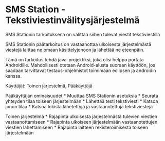 # SMS Station - Tekstiviestinvälitysjärjestelmä
SMS Stationin tarkoituksena on välittää siihen tulevat viestit tekstiviestillä

SMS Stationin päätarkoitus on vastaanottaa ulkoisesta järjestelmästä viestejä 
laittaa ne omaan käsittelyjonoon ja lähettää ne eteenpäin.

Tämä on tarkoitus tehdä java-projektiksi, joka olisi helppo portata Androidille.
Mahdollisesti otetaan Android-alusta suoraan käyttöön, jos saadaan tarvittavat
testaus-ohjelmistot toimimaan eclipsen ja androidin kanssa.

Käyttäjät: Toinen järjestelmä, Pääkäyttäjä


Pääkäyttäjän ominaisuudet
    * Muuttaa SMS Stationin asetuksia
    * Seurata yhteyden tilaa toiseen järjestelmään
    * Lähettää testi tekstiviesti
    * Katsoa jonon tilaa
    * Katsoa lokista lähetettyjä ja vastaanotettuja tekstiviestejä

Toinen järjestelmä
    * Rajapinta ulkoisesta järjestelmästä tulevien viestien vastaanottamiseen
    * Rajapinta ulkoiseen järjestelmään vastaanotettujen viestien lähettämiseen
    * Rajapinta laitteen rekisteröimisestä toiseen järjestelmään




